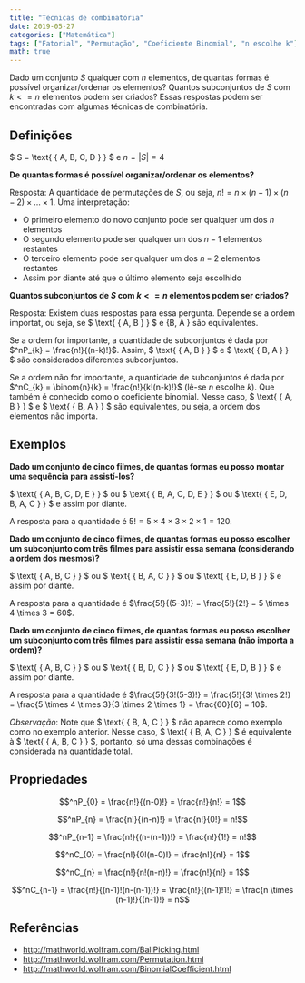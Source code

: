 ```yaml
---
title: "Técnicas de combinatória"
date: 2019-05-27
categories: ["Matemática"]
tags: ["Fatorial", "Permutação", "Coeficiente Binomial", "n escolhe k"]
math: true
---
```


Dado um conjunto $S$ qualquer com $n$ elementos,
de quantas formas é possível organizar/ordenar os elementos?
Quantos subconjuntos de $S$ com $k <= n$ elementos podem ser criados?
Essas respostas podem ser encontradas com algumas técnicas de combinatória.

## Definições

$ S = \text{ \{ A, B, C, D \} } $ e $n = \lvert S \rvert = 4$

**De quantas formas é possível organizar/ordenar os elementos?**

Resposta: A quantidade de permutações de $S$, ou seja,
$n! = n \times (n-1) \times (n-2) \times ... \times 1$.
Uma interpretação:

* O primeiro elemento do novo conjunto pode ser qualquer um dos $n$ elementos
* O segundo elemento pode ser qualquer um dos $n-1$ elementos restantes 
* O terceiro elemento pode ser qualquer um dos $n-2$ elementos restantes 
* Assim por diante até que o último elemento seja escolhido

**Quantos subconjuntos de $S$ com $k <= n$ elementos podem ser criados?**

Resposta: Existem duas respostas para essa pergunta. 
Depende se a ordem importat, ou seja, se
$ \text{ \{ A, B \} } $ e $\text{ \{ B, A \} }$ são equivalentes.

Se a ordem for importante, a quantidade de subconjuntos é dada por
$^nP_{k} = \frac{n!}{(n-k)!}$.
Assim, $ \text{ \{ A, B \} } $ e $ \text{ \{ B, A \} } $
são considerados diferentes subconjuntos.

Se a ordem não for importante, a quantidade de subconjuntos é dada por
$^nC_{k} = \binom{n}{k} = \frac{n!}{k!(n-k)!}$ (lê-se $n$ escolhe $k$).
Que também é conhecido como o coeficiente binomial.
Nesse caso, $ \text{ \{ A, B \} } $ e $ \text{ \{ B, A \} } $ são equivalentes,
ou seja, a ordem dos elementos não importa.

## Exemplos

**Dado um conjunto de cinco filmes, de quantas formas eu posso montar uma sequência para assistí-los?**

$ \text{ \{ A, B, C, D, E \} } $ ou 
$ \text{ \{ B, A, C, D, E \} } $ ou 
$ \text{ \{ E, D, B, A, C \} } $ e assim por diante.

A resposta para a quantidade é $5! = 5 \times 4 \times 3 \times 2 \times 1 = 120$.

**Dado um conjunto de cinco filmes, de quantas formas eu posso escolher um subconjunto com três filmes para assistir essa semana (considerando a ordem dos mesmos)?**

$ \text{ \{ A, B, C \} } $ ou 
$ \text{ \{ B, A, C \} } $ ou 
$ \text{ \{ E, D, B \} } $ e assim por diante.

A resposta para a quantidade é $\frac{5!}{(5-3)!} = \frac{5!}{2!} = 5 \times 4 \times 3 = 60$.

**Dado um conjunto de cinco filmes, de quantas formas eu posso escolher um subconjunto com três filmes para assistir essa semana (não importa a ordem)?**

$ \text{ \{ A, B, C \} } $ ou 
$ \text{ \{ B, D, C \} } $ ou 
$ \text{ \{ E, D, B \} } $ e assim por diante.

A resposta para a quantidade é $\frac{5!}{3!(5-3)!} = \frac{5!}{3! \times 2!} = \frac{5 \times 4 \times 3}{3 \times 2 \times 1} = \frac{60}{6} = 10$.

_Observação_: Note que $ \text{ \{ B, A, C \} } $ não aparece como exemplo como no exemplo anterior.
Nesse caso, $ \text{ \{ B, A, C \} } $ é equivalente à $ \text{ \{ A, B, C \} } $, portanto, só
uma dessas combinações é considerada na quantidade total.

## Propriedades

$$^nP_{0} = \frac{n!}{(n-0)!} = \frac{n!}{n!} = 1$$

$$^nP_{n} = \frac{n!}{(n-n)!} = \frac{n!}{0!} = n!$$

$$^nP_{n-1} = \frac{n!}{(n-(n-1))!} = \frac{n!}{1!} = n!$$

$$^nC_{0} = \frac{n!}{0!(n-0)!} = \frac{n!}{n!} = 1$$

$$^nC_{n} = \frac{n!}{n!(n-n)!} = \frac{n!}{n!} = 1$$

$$^nC_{n-1} = \frac{n!}{(n-1)!(n-(n-1))!} = \frac{n!}{(n-1)!1!} = \frac{n \times (n-1)!}{(n-1)!} = n$$

## Referências

* http://mathworld.wolfram.com/BallPicking.html
* http://mathworld.wolfram.com/Permutation.html
* http://mathworld.wolfram.com/BinomialCoefficient.html